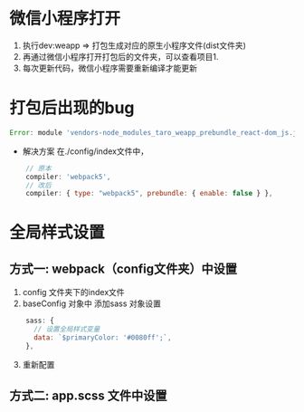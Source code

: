 # 微信小程序打开
1. 执行dev:weapp => 打包生成对应的原生小程序文件(dist文件夹)
2. 再通过微信小程序打开打包后的文件夹，可以查看项目1.
3. 每次更新代码，微信小程序需要重新编译才能更新
# 打包后出现的bug
```js
Error: module 'vendors-node_modules_taro_weapp_prebundle_react-dom_js.js' is not defined, require args is './vendors-node_modules_taro_weapp_prebundle_react-dom_js.js'
```
* 解决方案
在./config/index文件中，
```js
    // 原本
    compiler: 'webpack5',
    // 改后
    compiler: { type: "webpack5", prebundle: { enable: false } },
```

# 全局样式设置
## 方式一: webpack（config文件夹）中设置
1. config 文件夹下的index文件
2. baseConfig 对象中 添加sass 对象设置
```js
    sass: {
      // 设置全局样式变量
      data: `$primaryColor: '#0080ff';`,
    },
```
3. 重新配置

## 方式二: app.scss 文件中设置

